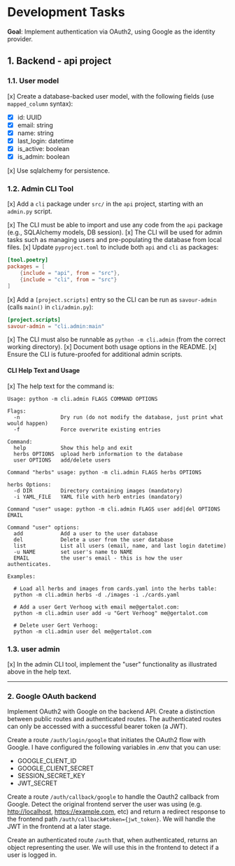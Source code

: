 # Development Tasks

**Goal**: Implement authentication via OAuth2, using Google as the identity provider.

## 1. Backend - api project

### 1.1. User model

[x] Create a database-backed user model, with the following fields (use `mapped_column` syntax):

- [x] id: UUID
- [x] email: string
- [x] name: string
- [x] last_login: datetime
- [x] is_active: boolean
- [x] is_admin: boolean

[x] Use sqlalchemy for persistence.

### 1.2. Admin CLI Tool

[x] Add a `cli` package under `src/` in the `api` project, starting with an `admin.py` script.

[x] The CLI must be able to import and use any code from the `api` package (e.g., SQLAlchemy models, DB session).
[x] The CLI will be used for admin tasks such as managing users and pre-populating the database from local files.
[x] Update `pyproject.toml` to include both `api` and `cli` as packages:

```toml
[tool.poetry]
packages = [
    {include = "api", from = "src"},
    {include = "cli", from = "src"}
]
```

[x] Add a `[project.scripts]` entry so the CLI can be run as `savour-admin` (calls `main()` in `cli/admin.py`):

```toml
[project.scripts]
savour-admin = "cli.admin:main"
```

[x] The CLI must also be runnable as `python -m cli.admin` (from the correct working directory).
[x] Document both usage options in the README.
[x] Ensure the CLI is future-proofed for additional admin scripts.

#### CLI Help Text and Usage

[x] The help text for the command is:

```text
Usage: python -m cli.admin FLAGS COMMAND OPTIONS

Flags:
  -n             Dry run (do not modify the database, just print what would happen)
  -f             Force overwrite existing entries

Command:
  help           Show this help and exit
  herbs OPTIONS  upload herb information to the database
  user OPTIONS   add/delete users

Command "herbs" usage: python -m cli.admin FLAGS herbs OPTIONS

herbs Options:
  -d DIR         Directory containing images (mandatory)
  -i YAML_FILE   YAML file with herb entries (mandatory)

Command "user" usage: python -m cli.admin FLAGS user add|del OPTIONS EMAIL

Command "user" options:
  add            Add a user to the user database
  del            Delete a user from the user database
  list           List all users (email, name, and last login datetime)
  -u NAME        set user's name to NAME
  EMAIL          the user's email - this is how the user authenticates.

Examples:

  # Load all herbs and images from cards.yaml into the herbs table:
  python -m cli.admin herbs -d ./images -i ./cards.yaml

  # Add a user Gert Verhoog with email me@gertalot.com:
  python -m cli.admin user add -u "Gert Verhoog" me@gertalot.com

  # Delete user Gert Verhoog:
  python -m cli.admin user del me@gertalot.com
```

### 1.3. user admin

[x] In the admin CLI tool, implement the "user" functionality as illustrated above in the help text.

---

### 2. Google OAuth backend

Implement OAuth2 with Google on the backend API. Create a distinction between public routes and
authenticated routes. The authenticated routes can only be accessed with a successful bearer token (a JWT).

Create a route `/auth/login/google` that initiates the OAuth2 flow with Google. I have configured the following
variables in .env that you can use:

- GOOGLE_CLIENT_ID
- GOOGLE_CLIENT_SECRET
- SESSION_SECRET_KEY
- JWT_SECRET

Create a route `/auth/callback/google` to handle the Oauth2 callback from Google. Detect the original frontend
server the user was using (e.g. <http://localhost>, <https://example.com>, etc) and return a redirect response
to the frontend path `/auth/callback#token={jwt_token}`. We will handle the JWT in the frontend at a later stage.

Create an authenticated route `/auth` that, when authenticated, returns an object representing the user. We will
use this in the frontend to detect if a user is logged in.
